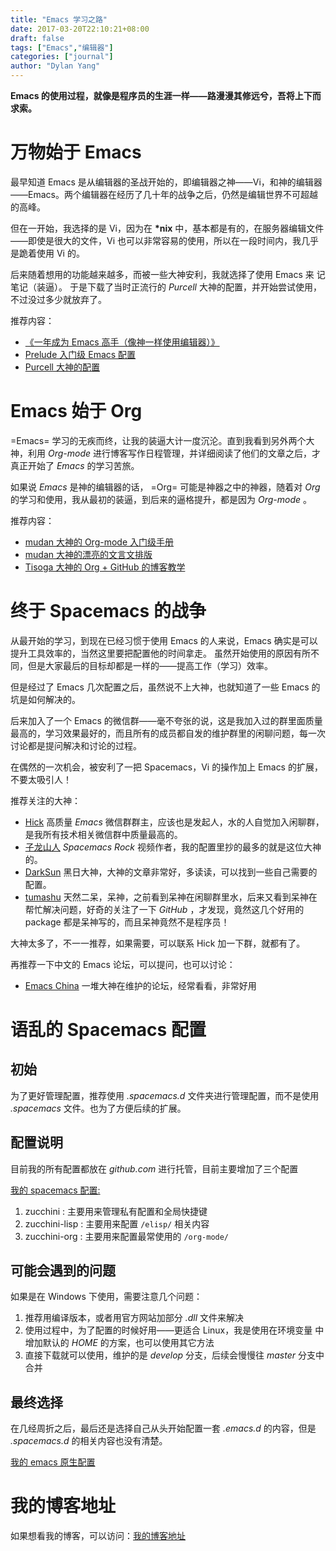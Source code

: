 ```yaml
---
title: "Emacs 学习之路"
date: 2017-03-20T22:10:21+08:00
draft: false
tags: ["Emacs","编辑器"]
categories: ["journal"]
author: "Dylan Yang"
---
```


**Emacs 的使用过程，就像是程序员的生涯一样——路漫漫其修远兮，吾将上下而求索。**

# 万物始于 Emacs

最早知道 Emacs 是从编辑器的圣战开始的，即编辑器之神——Vi，和神的编辑器——Emacs。两个编辑器在经历了几十年的战争之后，仍然是编辑世界不可超越的高峰。

但在一开始，我选择的是 Vi，因为在 __*nix__ 中，基本都是有的，在服务器编辑文件——即使是很大的文件，Vi 也可以非常容易的使用，所以在一段时间内，我几乎是跪着使用 Vi 的。

后来随着想用的功能越来越多，而被一些大神安利，我就选择了使用 Emacs 来
记笔记（装逼）。
于是下载了当时正流行的 _Purcell_ 大神的配置，并开始尝试使用，不过没过多少就放弃了。

推荐内容：

- [《一年成为 Emacs 高手（像神一样使用编辑器）》](https://github.com/redguardtoo/mastering-emacs-in-one-year-guide/blob/master/guide-zh.org)
- [Prelude 入门级 Emacs 配置](https://github.com/bbatsov/prelude)
- [Purcell 大神的配置](https://github.com/purcell/emacs.d)

# Emacs 始于 Org

=Emacs= 学习的无疾而终，让我的装逼大计一度沉沦。直到我看到另外两个大神，利用 _Org-mode_ 进行博客写作日程管理，并详细阅读了他们的文章之后，才真正开始了 _Emacs_ 的学习苦旅。

如果说 _Emacs_ 是神的编辑器的话， =Org= 可能是神器之中的神器，随着对 _Org_ 的学习和使用，我从最初的装逼，到后来的逼格提升，都是因为 _Org-mode_ 。

推荐内容：

- [mudan 大神的 Org-mode 入门级手册](https://github.com/mudan/mudan.github.io/blob/master/Emacs/The_Org_Manual/The_Org_Manual.org)
- [mudan 大神的漂亮的文言文排版](https://github.com/mudan/mudan.github.io/blob/master/read/dx.org)
- [Tisoga 大神的 Org + GitHub 的博客教学](http://forrestchang.com/14824097554043.html)

# 终于 Spacemacs 的战争

从最开始的学习，到现在已经习惯于使用 Emacs 的人来说，Emacs 确实是可以提升工具效率的，当然这里要把配置他的时间拿走。
虽然开始使用的原因有所不同，但是大家最后的目标却都是一样的——提高工作（学习）效率。

但是经过了 Emacs 几次配置之后，虽然说不上大神，也就知道了一些 Emacs 的坑是如何解决的。

后来加入了一个 Emacs 的微信群——毫不夸张的说，这是我加入过的群里面质量最高的，学习效果最好的，而且所有的成员都自发的维护群里的闲聊问题，每一次讨论都是提问解决和讨论的过程。

在偶然的一次机会，被安利了一把 Spacemacs，Vi 的操作加上 Emacs 的扩展，不要太吸引人！

推荐关注的大神：

- [Hick](https://github.com/hick) 高质量 _Emacs_ 微信群群主，应该也是发起人，水的人自觉加入闲聊群，是我所有技术相关微信群中质量最高的。
- [子龙山人](https://github.com/zilongshanren) _Spacemacs Rock_ 视频作者，我的配置里抄的最多的就是这位大神的。
- [DarkSun](https://github.com/lujun9972)  黑日大神，大神的文章非常好，多读读，可以找到一些自己需要的配置。
- [tumashu](https://github.com/tumashu) 天然二呆，呆神，之前看到呆神在闲聊群里水，后来又看到呆神在帮忙解决问题，好奇的关注了一下 _GitHub_ ，才发现，竟然这几个好用的 package
  都是呆神写的，而且呆神竟然不是程序员！
  
大神太多了，不一一推荐，如果需要，可以联系 Hick 加一下群，就都有了。

再推荐一下中文的 Emacs 论坛，可以提问，也可以讨论：

- [Emacs China](https://emacs-china.org) 一堆大神在维护的论坛，经常看看，非常好用

# 语乱的 Spacemacs 配置

## 初始

为了更好管理配置，推荐使用 _.spacemacs.d_ 文件夹进行管理配置，而不是使用
_.spacemacs_ 文件。也为了方便后续的扩展。

## 配置说明

目前我的所有配置都放在 _github.com_ 进行托管，目前主要增加了三个配置

[我的 spacemacs 配置:](https://github.com/AboutEmacs/.spacemacs.d)

1. zucchini : 主要用来管理私有配置和全局快捷键
2. zucchini-lisp : 主要用来配置 `/elisp/` 相关内容
3. zucchini-org : 主要用来配置最常使用的 `/org-mode/`

## 可能会遇到的问题

如果是在 Windows 下使用，需要注意几个问题：

  1. 推荐用编译版本，或者用官方网站加部分 _.dll_ 文件来解决
  2. 使用过程中，为了配置的时候好用——更适合 Linux，我是使用在环境变量
    中增加默认的 _HOME_ 的方案，也可以使用其它方法
  3. 直接下载就可以使用，维护的是 _develop_ 分支，后续会慢慢往 _master_
    分支中合并

## 最终选择

在几经周折之后，最后还是选择自己从头开始配置一套 _.emacs.d_ 的内容，但是 _.spacemacs.d_ 的相关内容也没有清楚。
  
  [我的 emacs 原生配置](https://github.com/AboutEmacs/.emacs.d)

# 我的博客地址

如果想看我的博客，可以访问：[我的博客地址](https://zucchiniy.github.io)
